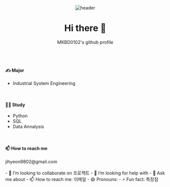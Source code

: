 <div align="center">

![header](https://capsule-render.vercel.app/api?type=rounded&color=FFF8B6&height=150&section=header&text=Welcome)
<h1>
Hi there 👋
</h1>
MKBD0102's github profile
</div>

<br/>
<br/>
<br/>

<h4>
✍️ Major
</h4>

- Industrial System Engineering

<br/>
<h4>
🧑‍💻 Study
</h4>

- Python  
- SQL
- Data Annalysis

<br/>
<h4>
📫 How to reach me
</h4>
jihyeon9802@gmail.com

<br/>


<br/>
- 👯 I’m looking to collaborate on 프로젝트
- 🤔 I’m looking for help with 
- 💬 Ask me about 
- 📫 How to reach me: 이메일
- 😄 Pronouns: 
- ⚡ Fun fact: 특장점
